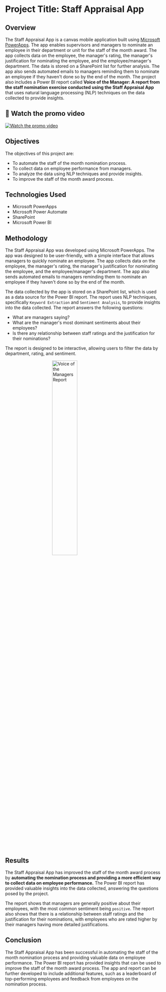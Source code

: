 # Project Title: Staff Appraisal App

## Overview

The Staff Appraisal App is a canvas mobile application built using [Microsoft PowerApps](https://powerapps.microsoft.com/en-gb/). The app enables supervisors and managers to nominate an employee in their department or unit for the staff of the month award. The app collects data on the employee, the manager's rating, the manager's justification for nominating the employee, and the employee/manager's department. The data is stored on a SharePoint list for further analysis. The app also sends automated emails to managers reminding them to nominate an employee if they haven't done so by the end of the month. The project also includes a Power BI report called **Voice of the Manager: A report from the staff nomination exercise conducted using the Staff Appraisal App** that uses natural language processing (NLP) techniques on the data collected to provide insights.

## 🔗 Watch the promo video
<!-- [![Watch the promo video](https://img.youtube.com/vi/F3PlU9srp_Y/default.jpg)](https://youtu.be/F3PlU9srp_Y) -->

[![Watch the promo video](https://img.youtube.com/vi/F3PlU9srp_Y/0.jpg)](https://www.youtube.com/watch?v=F3PlU9srp_Y)


## Objectives

The objectives of this project are:

- To automate the staff of the month nomination process.
- To collect data on employee performance from managers.
- To analyze the data using NLP techniques and provide insights.
- To improve the staff of the month award process.

## Technologies Used

- Microsoft PowerApps
- Microsoft Power Automate
- SharePoint
- Microsoft Power BI

## Methodology

The Staff Appraisal App was developed using Microsoft PowerApps. The app was designed to be user-friendly, with a simple interface that allows managers to quickly nominate an employee. The app collects data on the employee, the manager's rating, the manager's justification for nominating the employee, and the employee/manager's department. The app also sends automated emails to managers reminding them to nominate an employee if they haven't done so by the end of the month.

The data collected by the app is stored on a SharePoint list, which is used as a data source for the Power BI report. The report uses NLP techniques, specifically `Keyword Extraction` and `Sentiment Analysis`, to provide insights into the data collected. The report answers the following questions:

- What are managers saying?
- What are the manager's most dominant sentiments about their employees?
- Is there any relationship between staff ratings and the justification for their nominations?

The report is designed to be interactive, allowing users to filter the data by department, rating, and sentiment.

<!-- ![Voice of the Managers Report](https://user-images.githubusercontent.com/108296666/236662185-f86b292e-19c0-4c2f-848d-9cdeed977c27.jpg) -->

<img src="https://user-images.githubusercontent.com/108296666/236662185-f86b292e-19c0-4c2f-848d-9cdeed977c27.jpg" alt="Voice of the Managers Report" style="display: block; margin-left: auto; margin-right: auto;" width="40%">

## Results

The Staff Appraisal App has improved the staff of the month award process by **automating the nomination process and providing a more efficient way to collect data on employee performance.** The Power BI report has provided valuable insights into the data collected, answering the questions posed by the project.

The report shows that managers are generally positive about their employees, with the most common sentiment being `positive`. The report also shows that there is a relationship between staff ratings and the justification for their nominations, with employees who are rated higher by their managers having more detailed justifications.

## Conclusion

The Staff Appraisal App has been successful in automating the staff of the month nomination process and providing valuable data on employee performance. The Power BI report has provided insights that can be used to improve the staff of the month award process. The app and report can be further developed to include additional features, such as a leaderboard of top-performing employees and feedback from employees on the nomination process.

